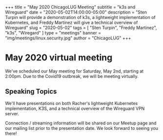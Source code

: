 +++
title = "May 2020 ChicagoLUG Meeting"
subtitle = "k3s and Wireguard"
date = "2020-05-02T14:00:00-05:00"
description = "Sten Turpin will provide a demonstration of k3s, a lightweight implementation of Kubernetes, and Freddy Martinez will give a technical overview of Wireguard"
slug = "2020-05-02"
tags = [ "Sten Turpin", "Freddy Martinez", "k3s", "Wiregard" ] 
type = "meetings"
banner = "img/meetings/linux.security.jpg"
author = "ChicagoLUG"
+++

May 2020 virtual meeting
========================

We've scheduled our May meeting for Saturday, May 2nd, starting
at 2:00pm. Due to the Covid19 outbreak, we will be meeting virtually.

Speaking Topics
---------------

We'll have presentations on both Racher's lightweight Kubernetes implementation, K3S,
and a technical overview of the Wireguard VPN server.

Connection / streaming information will be shared on our Meetup page and our mailing
list prior to the presentation date. We look forward to seeing you there!
